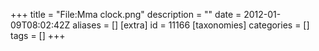 +++
title = "File:Mma clock.png"
description = ""
date = 2012-01-09T08:02:42Z
aliases = []
[extra]
id = 11166
[taxonomies]
categories = []
tags = []
+++


